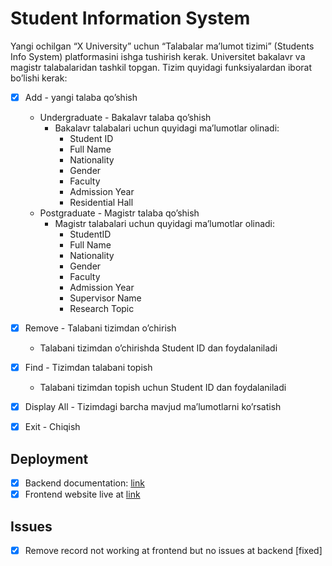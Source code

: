﻿# Student Information System

Yangi ochilgan “X University” uchun “Talabalar ma’lumot tizimi” (Students Info System) platformasini ishga tushirish kerak. Universitet bakalavr va magistr talabalaridan tashkil topgan. Tizim quyidagi funksiyalardan iborat bo’lishi kerak:
- [x] Add - yangi talaba qo’shish
    - Undergraduate - Bakalavr talaba qo’shish
        - Bakalavr talabalari uchun quyidagi ma’lumotlar olinadi:
            - Student ID
            - Full Name
            - Nationality
            - Gender
            - Faculty
            - Admission Year
            - Residential Hall
    - Postgraduate - Magistr talaba qo’shish
        - Magistr talabalari uchun quyidagi ma’lumotlar olinadi:
            - StudentID
            - Full Name
            - Nationality
            - Gender
            - Faculty
            - Admission Year
            - Supervisor Name
            - Research Topic
- [x] Remove - Talabani tizimdan o’chirish
    - Talabani tizimdan o’chirishda Student ID dan foydalaniladi
- [x] Find - Tizimdan talabani topish
    - Talabani tizimdan topish uchun Student ID dan foydalaniladi
- [x] Display All - Tizimdagi barcha mavjud ma’lumotlarni ko’rsatish
- [x] Exit - Chiqish 


## Deployment 

- [x] Backend documentation: [link](https://xuni-studentinfo.herokuapp.com/swagger-ui/index.html#/)
- [x] Frontend website live at [link](http://uzdevjs.online/StudentInfoSystem/)

## Issues
- [x] Remove record not working at frontend but no issues at backend [fixed]
